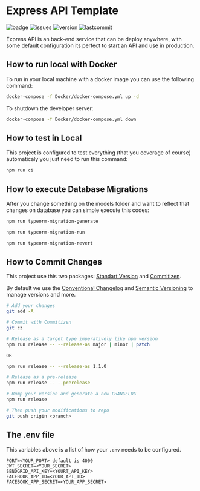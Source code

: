 # Express API Template
![badge](https://img.shields.io/github/license/HigorAlves/express-api?style=flat-square)
![issues](https://img.shields.io/github/issues/HigorAlves/express-api?style=flat-square)
![version](https://img.shields.io/github/package-json/v/higoralves/express-api?style=flat-square)
![lastcommit](https://img.shields.io/github/last-commit/higoralves/express-api?style=flat-square)

Express API is an back-end service that can be deploy anywhere, with some default configuration its perfect to start an API and use in production.

## How to run local with Docker

To run in your local machine with a docker image you can use the following command: 

```bash
docker-compose -f Docker/docker-compose.yml up -d
```

To shutdown the developer server: 

```bash
docker-compose -f Docker/docker-compose.yml down
```

## How to test in Local

This project is configured to test everything (that you coverage of course) automaticaly you just need to run this command:

```bash
npm run ci
```

## How to execute Database Migrations

After you change something on the models folder and want to reflect that changes on database you can simple execute this codes:

```bash
npm run typeorm-migration-generate

npm run typeorm-migration-run

npm run typeorm-migration-revert
```

## How to Commit Changes

This project use this two packages: [Standart Version](https://github.com/conventional-changelog/standard-version) and [Commitizen](https://github.com/commitizen/cz-cli).

By default we use the [Conventional Changelog](https://github.com/conventional-changelog/conventional-changelog) and [Semantic Versioning](https://semver.org) to manage versions and more.

```bash
# Add your changes
git add -A

# Commit with Commitizen
git cz

# Release as a target type imperatively like npm version
npm run release -- --release-as major | minor | patch

OR

npm run release -- --release-as 1.1.0

# Release as a pre-release
npm run release -- --prerelease

# Bump your version and generate a new CHANGELOG
npm run release

# Then push your modifications to repo 
git push origin <branch>
```

## The .env file

This variables above is a list of how your ```.env``` needs to be configured.

```
PORT=<YOUR_PORT> default is 4000
JWT_SECRET=<YOUR_SECRET>
SENDGRID_API_KEY=<YOURT_API_KEY>
FACEBOOK_APP_ID=<YOUR_API_ID>
FACEBOOK_APP_SECRET=<YOUR_APP_SECRET>
```